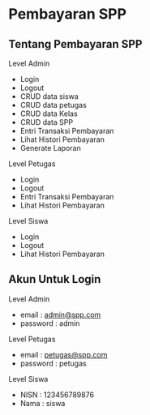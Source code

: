 <p align="center">
    <h1>Pembayaran SPP</h1>
</p>

## Tentang Pembayaran SPP

Level Admin

-   Login
-   Logout
-   CRUD data siswa
-   CRUD data petugas
-   CRUD data Kelas
-   CRUD data SPP
-   Entri Transaksi Pembayaran
-   Lihat Histori Pembayaran
-   Generate Laporan

Level Petugas

-   Login
-   Logout
-   Entri Transaksi Pembayaran
-   Lihat Histori Pembayaran

Level Siswa

-   Login
-   Logout
-   Lihat Histori Pembayaran

## Akun Untuk Login

Level Admin

-   email : admin@spp.com
-   password : admin

Level Petugas

-   email : petugas@spp.com
-   password : petugas

Level Siswa

-   NISN : 123456789876
-   Nama : siswa
